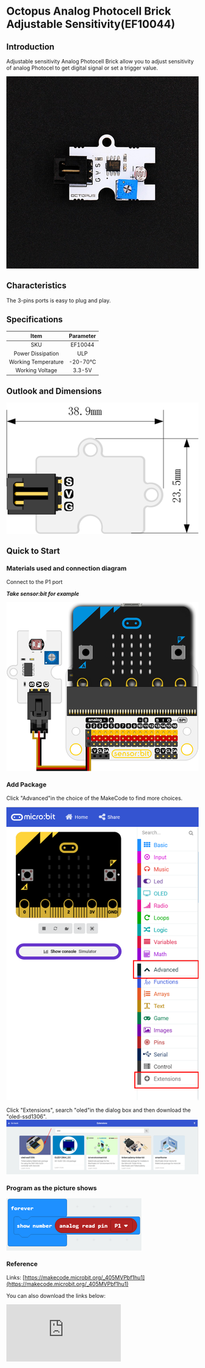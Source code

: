 # Octopus Analog Photocell Brick Adjustable Sensitivity(EF10044)

## Introduction

Adjustable sensitivity Analog Photocell Brick allow you to adjust sensitivity of analog Photocel to get digital signal or set a trigger value.

 ![](./images/nJi2xZe.jpg)



## Characteristics

 The 3-pins ports is easy to plug and play.

## Specifications


Item | Parameter
:-: | :-:
SKU|EF10044
Power Dissipation|ULP
Working Temperature|-20-70℃
Working Voltage|3.3-5V

## Outlook and Dimensions


 ![](./images/ZpGNMav.png)

## Quick to Start


### Materials used and connection diagram
 Connect to the P1 port

  ***Take sensor:bit for example***

![](./images/bYOBa9A.png)

### Add Package
Click "Advanced"in the choice of the MakeCode to find more choices.

![](./images/smtcNoB.png)

Click "Extensions", search "oled"in the dialog box and then download the "oled-ssd1306".
![](./images/VGSLRXB.png)

### Program as the picture shows
![](./images/afc0hr7.png)

### Reference

Links: [https://makecode.microbit.org/_405MVPbf1hu1](https://makecode.microbit.org/_405MVPbf1hu1)

You can also download the links below:


<div
    style={{
        position: 'relative',
        paddingBottom: '60%',
        overflow: 'hidden',
    }}
>
    <iframe
        src="https://makecode.microbit.org/_DdAU5d4kMJDh"
        frameborder="0"
        sandbox="allow-popups allow-forms allow-scripts allow-same-origin"
        style={{
            position: 'absolute',
            width: '100%',
            height: '100%',
        }}
    />
</div>


### Result
 The value of the illumination sensitivity is showing on the micro:bit.

## Relevant Cases


## Technique Files
